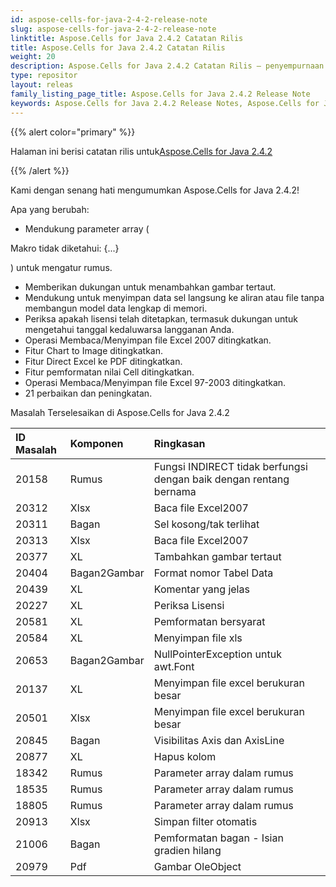```yaml
---
id: aspose-cells-for-java-2-4-2-release-note
slug: aspose-cells-for-java-2-4-2-release-note
linktitle: Aspose.Cells for Java 2.4.2 Catatan Rilis
title: Aspose.Cells for Java 2.4.2 Catatan Rilis
weight: 20
description: Aspose.Cells for Java 2.4.2 Catatan Rilis – penyempurnaan terbaru, fitur baru, dan perbaikan
type: repositor
layout: releas
family_listing_page_title: Aspose.Cells for Java 2.4.2 Release Note
keywords: Aspose.Cells for Java 2.4.2 Release Notes, Aspose.Cells for Java 2.4.2 updates and fixe
---
```

{{% alert color="primary" %}} 

 Halaman ini berisi catatan rilis untuk[Aspose.Cells for Java 2.4.2](https://releases.aspose.com/cells/java/new-releases/aspose.cells-for-java-2.4.2/)

{{% /alert %}} 

 Kami dengan senang hati mengumumkan Aspose.Cells for Java 2.4.2!

 Apa yang berubah:

-  Mendukung parameter array (

Makro tidak diketahui: {...}

) untuk mengatur rumus.

- Memberikan dukungan untuk menambahkan gambar tertaut.
- Mendukung untuk menyimpan data sel langsung ke aliran atau file tanpa membangun model data lengkap di memori.
- Periksa apakah lisensi telah ditetapkan, termasuk dukungan untuk mengetahui tanggal kedaluwarsa langganan Anda.
- Operasi Membaca/Menyimpan file Excel 2007 ditingkatkan.
- Fitur Chart to Image ditingkatkan.
- Fitur Direct Excel ke PDF ditingkatkan.
- Fitur pemformatan nilai Cell ditingkatkan.
- Operasi Membaca/Menyimpan file Excel 97-2003 ditingkatkan.
- 21 perbaikan dan peningkatan.

 Masalah Terselesaikan di Aspose.Cells for Java 2.4.2

|**ID Masalah** |**Komponen** |**Ringkasan** |
| :- | :- | :- |
|20158 | Rumus| Fungsi INDIRECT tidak berfungsi dengan baik dengan rentang bernama|
|20312 | Xlsx| Baca file Excel2007|
|20311 | Bagan| Sel kosong/tak terlihat|
|20313 | Xlsx| Baca file Excel2007|
|20377 | XL| Tambahkan gambar tertaut|
|20404 | Bagan2Gambar| Format nomor Tabel Data|
|20439 | XL| Komentar yang jelas|
|20227 | XL| Periksa Lisensi|
|20581 | XL| Pemformatan bersyarat|
|20584 | XL| Menyimpan file xls|
|20653 | Bagan2Gambar|NullPointerException untuk awt.Font|
|20137 | XL| Menyimpan file excel berukuran besar|
|20501 | Xlsx| Menyimpan file excel berukuran besar|
|20845 | Bagan| Visibilitas Axis dan AxisLine|
|20877 | XL| Hapus kolom|
|18342 | Rumus| Parameter array dalam rumus|
|18535 | Rumus| Parameter array dalam rumus|
|18805 | Rumus| Parameter array dalam rumus|
|20913 | Xlsx| Simpan filter otomatis|
|21006 | Bagan| Pemformatan bagan - Isian gradien hilang|
|20979 | Pdf| Gambar OleObject|

